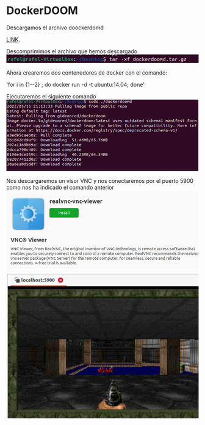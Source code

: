 # DockerDOOM

Descargamos el archivo doockerdomd 

[LINK](https://web.archive.org/web/20160310005603/https://gideonred.com/bins/dockerdoomd.tar.gz).

Descomprimimos el archivo que hemos descargado
![imagen](https://github.com/R4F31/DockerDOOM/blob/main/Dockerdoom/1.PNG)

Ahora crearemos dos contenedores de docker con el comando:

'for i in {1--2} ; do docker run -d -t ubuntu:14.04; done'

Ejecutaremos el siguiente comando
![imagen](https://github.com/R4F31/DockerDOOM/blob/main/Dockerdoom/2.PNG)

Nos descargaremos un visor VNC y nos conectaremos por el puerto 5900 como nos ha indicado el comando anterior
![imagen](https://github.com/R4F31/DockerDOOM/blob/main/Dockerdoom/3.PNG)
![imagen](https://github.com/R4F31/DockerDOOM/blob/main/Dockerdoom/4.PNG)




